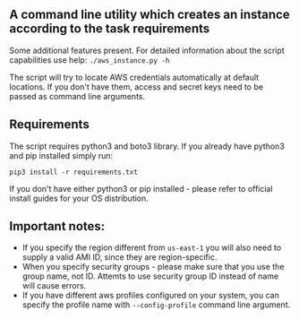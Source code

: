 ## A command line utility which creates an instance according to the task requirements

Some additional features present. For detailed information about the script capabilities use help: `./aws_instance.py -h`

The script will try to locate AWS credentials automatically at default locations. 
If you don't have them, access and secret keys need to be passed as command line arguments.

## Requirements

The script requires python3 and boto3 library.
If you already have python3 and pip installed simply run:

`pip3 install -r requirements.txt`

If you don't have either python3 or pip installed - please refer to official install guides for your OS distribution.

## Important notes:

- If you specify the region different from `us-east-1` you will also need to supply a valid AMI ID, since they are region-specific.
- When you specify security groups - please make sure that you use the group name, not ID. Attemts to use security group ID instead of name will cause errors.
- If you have different aws profiles configured on your system, you can specify the profile name with `--config-profile` command line argument.



